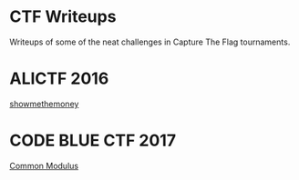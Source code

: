 # CTF Writeups
Writeups of some of the neat challenges in Capture The Flag tournaments.
# ALICTF 2016
[showmethemoney](alictf2016/showmethemoney)
# CODE BLUE CTF 2017
[Common Modulus](codebluectf2017/common_modulus)

